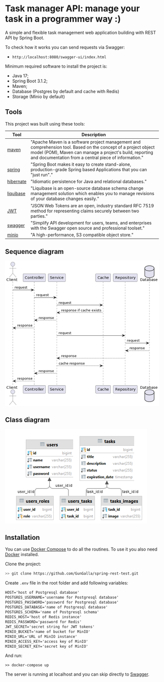 # Task manager API: manage your task in a programmer way :)

<p>
A simple and flexible task management web application building with REST API by Spring Boot.
</p>

To check how it works you can send requests via Swagger:

- `http://localhost:8080/swagger-ui/index.html`

Minimum required software to install the project is:

- Java 17;
- Spring Boot 3.1.2;
- Maven;
- Database (Postgres by default and cache with Redis)
- Storage (Minio by default)

## Tools

This project was built using these tools:

| Tool                                             | Description                                                                                                                                                                                                                        |
|--------------------------------------------------|------------------------------------------------------------------------------------------------------------------------------------------------------------------------------------------------------------------------------------|
| [maven](https://maven.apache.org/)               | "Apache Maven is a software project management and comprehension tool. Based on the concept of a project object model (POM), Maven can manage a project's build, reporting and documentation from a central piece of information." |
| [spring](https://spring.io/projects/spring-boot) | "Spring Boot makes it easy to create stand-alone, production-grade Spring based Applications that you can "just run"."                                                                                                             |
| [hibernate](https://hibernate.org/)              | "Idiomatic persistence for Java and relational databases."                                                                                                                                                                         |
| [liquibase](https://www.liquibase.org/)          | "Liquibase is an open-source database schema change management solution which enables you to manage revisions of your database changes easily."                                                                                    |
| [JWT](https://jwt.io/)                           | "JSON Web Tokens are an open, industry standard RFC 7519 method for representing claims securely between two parties."                                                                                                             |
| [swagger](https://swagger.io/)                   | "Simplify API development for users, teams, and enterprises with the Swagger open source and professional toolset."                                                                                                                |
| [minio](https://min.io/)                         | "A high-performance, S3 compatible object store."                                                                                                                                                                                  |

## Sequence diagram

![Sequence diagram](docs/sequence-diagram.png)

## Class diagram

![Class diagram](docs/class-diagram.png)

## Installation

You can use [Docker Compose](https://docs.docker.com/compose/) to do all the routines. To use it you also
need [Docker](https://docs.docker.com/desktop/) installed.

Clone the project:

```bash
>> git clone https://github.com/GunGalla/spring-rest-test.git
```

Create `.env` file in the root folder and add following variables:

```dotenv
HOST='host of Postgresql database'
POSTGRES_USERNAME='username for Postgresql database'
POSTGRES_PASSWORD='password for Postgresql database'
POSTGRES_DATABASE='name of Postgresql database'
POSTGRES_SCHEMA='name of Postgresql schema'
REDIS_HOST='host of Redis instance'
REDIS_PASSWORD='password for Redis'
JWT_SECRET='secret string for JWT tokens'
MINIO_BUCKET='name of bucket for MinIO'
MINIO_URL='URL of MinIO instance'
MINIO_ACCESS_KEY='access key of MinIO'
MINIO_SECRET_KEY='secret key of MinIO'
```

And run:

```shell
>> docker-compose up
```

The server is running at localhost and you can skip directly to [Swagger](http://localhost:8080/swagger-ui/index.html).
